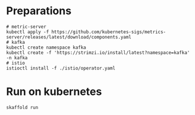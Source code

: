 # Preparations
~~~shell
# metric-server
kubectl apply -f https://github.com/kubernetes-sigs/metrics-server/releases/latest/download/components.yaml
# kafka
kubectl create namespace kafka
kubectl create -f 'https://strimzi.io/install/latest?namespace=kafka' -n kafka
# istio
istioctl install -f ./istio/operator.yaml
~~~

# Run on kubernetes
~~~shell
skaffold run
~~~
